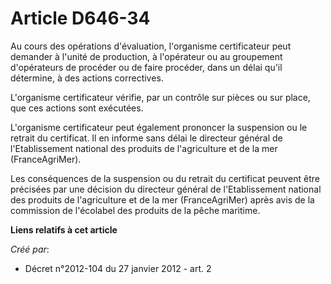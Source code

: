 # Article D646-34

Au cours des opérations d'évaluation, l'organisme certificateur peut demander à l'unité de production, à l'opérateur ou au
groupement d'opérateurs de procéder ou de faire procéder, dans un délai qu'il détermine, à des actions correctives. 

L'organisme certificateur vérifie, par un contrôle sur pièces ou sur place, que ces actions sont exécutées. 

L'organisme certificateur peut également prononcer la suspension ou le retrait du certificat. Il en informe sans délai le
directeur général de l'Etablissement national des produits de l'agriculture et de la mer (FranceAgriMer). 

Les conséquences de la suspension ou du retrait du certificat peuvent être précisées par une décision du directeur général de
l'Etablissement national des produits de l'agriculture et de la mer (FranceAgriMer) après avis de la commission de l'écolabel
des produits de la pêche maritime.

**Liens relatifs à cet article**

_Créé par_:

  - Décret n°2012-104 du 27 janvier 2012 - art. 2
